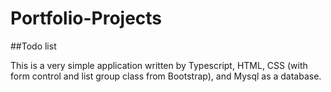 # Portfolio-Projects

##Todo list

This is a very simple application written by Typescript, HTML, CSS (with form control and list group class from Bootstrap), and Mysql as a database.
